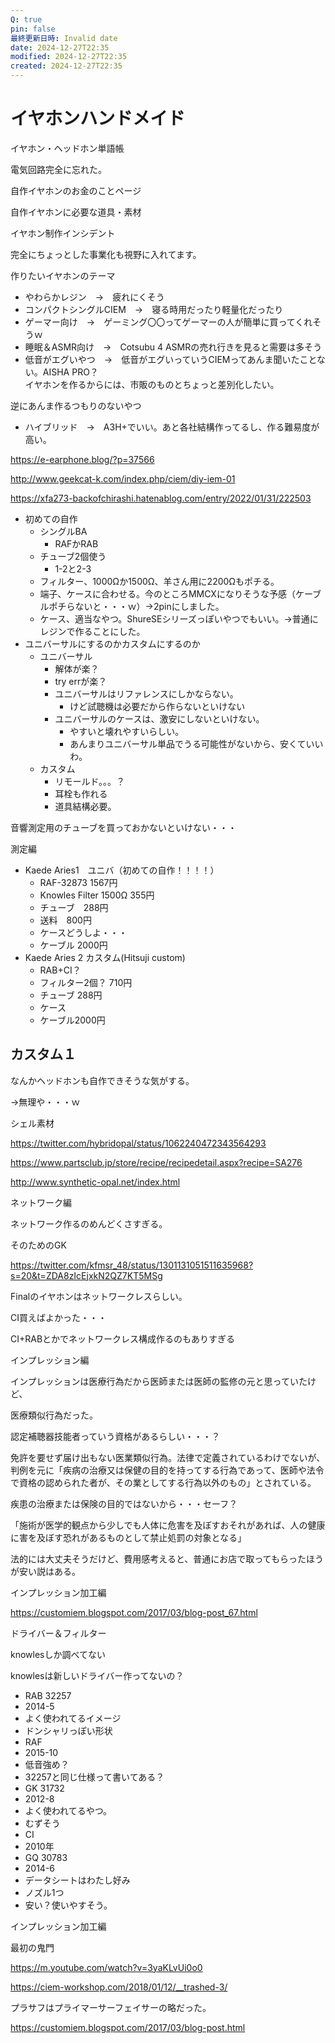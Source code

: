```yaml
---
Q: true
pin: false
最終更新日時: Invalid date
date: 2024-12-27T22:35
modified: 2024-12-27T22:35
created: 2024-12-27T22:35
---
```

# イヤホンハンドメイド

イヤホン・ヘッドホン単語帳

電気回路完全に忘れた。

自作イヤホンのお金のことページ

自作イヤホンに必要な道具・素材

イヤホン制作インシデント

完全にちょっとした事業化も視野に入れてます。

作りたいイヤホンのテーマ

- やわらかレジン　→　疲れにくそう  
- コンパクトシングルCIEM　→　寝る時用だったり軽量化だったり  
- ゲーマー向け　→　ゲーミング〇〇ってゲーマーの人が簡単に買ってくれそうｗ  
- 睡眠＆ASMR向け　→　Cotsubu 4 ASMRの売れ行きを見ると需要は多そう  
- 低音がエグいやつ　→　低音がエグいっていうCIEMってあんま聞いたことない。AISHA PRO？  
イヤホンを作るからには、市販のものとちょっと差別化したい。  

逆にあんま作るつもりのないやつ

- ハイブリッド　→　A3H+でいい。あと各社結構作ってるし、作る難易度が高い。

https://e-earphone.blog/?p=37566

http://www.geekcat-k.com/index.php/ciem/diy-iem-01

https://xfa273-backofchirashi.hatenablog.com/entry/2022/01/31/222503

- 初めての自作
    - シングルBA
        - RAFかRAB
    - チューブ2個使う
        - 1-2と2-3
    - フィルター、1000Ωか1500Ω、羊さん用に2200Ωもポチる。
    - 端子、ケースに合わせる。今のところMMCXになりそうな予感（ケーブルポチらないと・・・ｗ）→2pinにしました。
    - ケース、適当なやつ。ShureSEシリーズっぽいやつでもいい。→普通にレジンで作ることにした。
- ユニバーサルにするのかカスタムにするのか
    - ユニバーサル
        - 解体が楽？
        - try errが楽？
        - ユニバーサルはリファレンスにしかならない。
            - けど試聴機は必要だから作らないといけない
        - ユニバーサルのケースは、激安にしないといけない。
            - やすいと壊れやすいらしい。
            - あんまりユニバーサル単品でうる可能性がないから、安くていいわ。
    - カスタム
        - リモールド。。。？
        - 耳栓も作れる
        - 道具結構必要。

音響測定用のチューブを買っておかないといけない・・・

測定編

- Kaede Aries1　ユニバ（初めての自作！！！！）
    - RAF-32873 1567円
    - Knowles Filter 1500Ω 355円
    - チューブ　288円
    - 送料　800円
    - ケースどうしよ・・・
    - ケーブル 2000円
- Kaede Aries 2 カスタム(Hitsuji custom)
    - RAB+CI？
    - フィルター2個？ 710円
    - チューブ 288円
    - ケース
    - ケーブル2000円

## カスタム１

なんかヘッドホンも自作できそうな気がする。

→無理や・・・ｗ

シェル素材

https://twitter.com/hybridopal/status/1062240472343564293

https://www.partsclub.jp/store/recipe/recipedetail.aspx?recipe=SA276

http://www.synthetic-opal.net/index.html

ネットワーク編

ネットワーク作るのめんどくさすぎる。

そのためのGK

https://twitter.com/kfmsr_48/status/1301131051511635968?s=20&t=ZDA8zIcEjxkN2QZ7KT5MSg

Finalのイヤホンはネットワークレスらしい。

CI買えばよかった・・・

CI+RABとかでネットワークレス構成作るのもありすぎる

インプレッション編

インプレッションは医療行為だから医師または医師の監修の元と思っていたけど、

医療類似行為だった。

認定補聴器技能者っていう資格があるらしい・・・？

免許を要せず届け出もない医業類似行為。法律で定義されているわけでないが、判例を元に「疾病の治療又は保健の目的を持ってする行為であって、医師や法令で資格の認められた者が、その業としてする行為以外のもの」とされている。

疾患の治療または保険の目的ではないから・・・セーフ？

「施術が医学的観点から少しでも人体に危害を及ぼすおそれがあれば、人の健康に害を及ぼす恐れがあるものとして禁止処罰の対象となる」

法的には大丈夫そうだけど、費用感考えると、普通にお店で取ってもらったほうが安い説はある。

インプレッション加工編

https://customiem.blogspot.com/2017/03/blog-post_67.html

ドライバー＆フィルター

knowlesしか調べてない

knowlesは新しいドライバー作ってないの？

- RAB 32257  
- 2014-5  
- よく使われてるイメージ  
- ドンシャリっぽい形状  
- RAF  
- 2015-10  
- 低音強め？  
- 32257と同じ仕様って書いてある？  
- GK 31732  
- 2012-8  
- よく使われてるやつ。  
- むずそう  
- CI  
- 2010年  
- GQ 30783  
- 2014-6  
- データシートはわたし好み  
- ノズル1つ  
- 安い？使いやすそう。  

インプレッション加工編

最初の鬼門

https://m.youtube.com/watch?v=3yaKLvUi0o0

https://ciem-workshop.com/2018/01/12/__trashed-3/

プラサフはプライマーサーフェイサーの略だった。

https://customiem.blogspot.com/2017/03/blog-post.html
